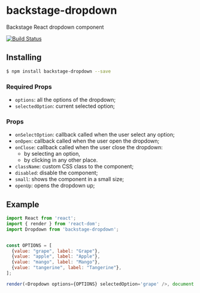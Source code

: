 # backstage-dropdown

Backstage React dropdown component

[![Build Status](https://travis-ci.org/backstage-ui/backstage-dropdown.png?branch=master)](https://travis-ci.org/backstage-ui/backstage-dropdown)

## Installing

```bash
$ npm install backstage-dropdown --save
```

### Required Props

* `options`: all the options of the dropdown;
* `selectedOption`: current selected option;

### Props
* `onSelectOption`: callback called when the user select any option;
* `onOpen`: callback called when the user open the dropdown;
* `onClose`: callback called when the user close the dropdown:
    * by selecting an option,
    * by clicking in any other place.
* `className`: custom CSS class to the component;
* `disabled`: disable the component;
* `small`: shows the component in a small size;
* `openUp`: opens the dropdown up;

## Example

```js
import React from 'react';
import { render } from 'react-dom';
import Dropdown from 'backstage-dropdown';


const OPTIONS = [
  {value: "grape", label: "Grape"},
  {value: "apple", label: "Apple"},
  {value: "mango", label: "Mango"},
  {value: "tangerine", label: "Tangerine"},
];

render(<Dropdown options={OPTIONS} selectedOption='grape' />, document.getElementById('container'));
```
